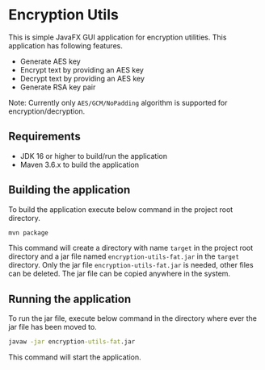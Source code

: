 # Encryption Utils
This is simple JavaFX GUI application for encryption utilities. This application has following features.

- Generate AES key
- Encrypt text by providing an AES key
- Decrypt text by providing an AES key
- Generate RSA key pair

Note: Currently only `AES/GCM/NoPadding` algorithm is supported for encryption/decryption.

## Requirements
- JDK 16 or higher to build/run the application
- Maven 3.6.x to build the application

## Building the application
To build the application execute below command in the project root directory.

```cmd
mvn package
```

This command will create a directory with name `target` in the project root directory and a jar file named `encryption-utils-fat.jar` in the `target` directory. Only the jar file `encryption-utils-fat.jar` is needed, other files can be deleted. The jar file can be copied anywhere in the system.

## Running the application
To run the jar file, execute below command in the directory where ever the jar file has been moved to.

```cmd
javaw -jar encryption-utils-fat.jar
```

This command will start the application.

